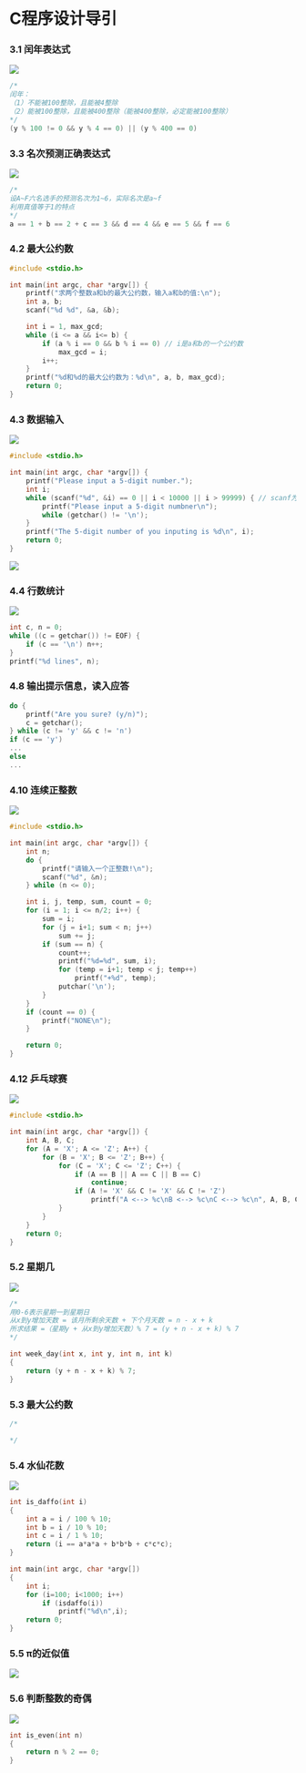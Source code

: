 # C程序设计导引

### 3.1 闰年表达式

![](../.gitbook/assets/image%20%283%29.png)

```c
/*
闰年：
（1）不能被100整除，且能被4整除
（2）能被100整除，且能被400整除（能被400整除，必定能被100整除）
*/
(y % 100 != 0 && y % 4 == 0) || (y % 400 == 0)
```

### 3.3 名次预测正确表达式

![](../.gitbook/assets/image%20%2836%29.png)

```c
/*
设A~F六名选手的预测名次为1~6，实际名次是a~f
利用真值等于1的特点
*/
a == 1 + b == 2 + c == 3 && d == 4 && e == 5 && f == 6
```

### 4.2 最大公约数

```c
#include <stdio.h>

int main(int argc, char *argv[]) {
	printf("求两个整数a和b的最大公约数，输入a和b的值:\n");
	int a, b;
	scanf("%d %d", &a, &b);

	int i = 1, max_gcd;
	while (i <= a && i<= b) {
		if (a % i == 0 && b % i == 0) // i是a和b的一个公约数
			max_gcd = i;
		i++;
	}
	printf("%d和%d的最大公约数为：%d\n", a, b, max_gcd);
	return 0;
}
```

### 4.3 数据输入

![](../.gitbook/assets/image%20%2823%29.png)

```c
#include <stdio.h>

int main(int argc, char *argv[]) {
	printf("Please input a 5-digit number.");
	int i;
	while (scanf("%d", &i) == 0 || i < 10000 || i > 99999) { // scanf为读入任何数据返回0
		printf("Please input a 5-digit numbner\n");
		while (getchar() != '\n');
	}
	printf("The 5-digit number of you inputing is %d\n", i);
	return 0;
}
```

![](../.gitbook/assets/image%20%2827%29.png)

### 4.4 行数统计

![](../.gitbook/assets/image%20%2819%29.png)

```c
int c, n = 0;
while ((c = getchar()) != EOF) {
    if (c == '\n') n++;
}
printf("%d lines", n);
```

### 4.8 输出提示信息，读入应答

```c
do {
    printf("Are you sure? (y/n)");
    c = getchar();
} while (c != 'y' && c != 'n')
if (c == 'y') 
...
else
...
```

### 4.10 连续正整数

![](../.gitbook/assets/image%20%2816%29.png)

```c
#include <stdio.h>

int main(int argc, char *argv[]) {
	int n;
	do {
		printf("请输入一个正整数!\n");	
		scanf("%d", &n);
	} while (n <= 0);

	int i, j, temp, sum, count = 0;
	for (i = 1; i <= n/2; i++) {
		sum = i;
		for (j = i+1; sum < n; j++)
			sum += j;
		if (sum == n) {
			count++;
			printf("%d=%d", sum, i);
			for (temp = i+1; temp < j; temp++) 
				printf("+%d", temp);
			putchar('\n');
		} 
	}
	if (count == 0) {
		printf("NONE\n");
	}

	return 0;
}
```

### 4.12 乒乓球赛

![](../.gitbook/assets/image%20%2834%29.png)

```c
#include <stdio.h>

int main(int argc, char *argv[]) {
	int A, B, C;
	for (A = 'X'; A <= 'Z'; A++) {
		for (B = 'X'; B <= 'Z'; B++) {
			for (C = 'X'; C <= 'Z'; C++) {
				if (A == B || A == C || B == C)
					continue;
				if (A != 'X' && C != 'X' && C != 'Z')
					printf("A <--> %c\nB <--> %c\nC <--> %c\n", A, B, C);
			}
		}	
	}
	return 0;
}
```

### 5.2 星期几 

![](../.gitbook/assets/image%20%284%29.png)

```c
/*
用0-6表示星期一到星期日
从x到y增加天数 = 该月所剩余天数 + 下个月天数 = n - x + k 
所求结果 =（星期y + 从x到y增加天数）% 7 = (y + n - x + k) % 7
*/

int week_day(int x, int y, int n, int k) 
{
    return (y + n - x + k) % 7; 
}
```

### 5.3 最大公约数

```c
/*

*/
```

### 5.4 水仙花数

![](../.gitbook/assets/image%20%287%29.png)

```c
int is_daffo(int i) 
{
    int a = i / 100 % 10;
    int b = i / 10 % 10;
    int c = i / 1 % 10;    
    return (i == a*a*a + b*b*b + c*c*c);
}

int main(int argc, char *argv[])
{
    int i;
    for (i=100; i<1000; i++)
        if (isdaffo(i))
            printf("%d\n",i);
    return 0;
}
```

### 5.5 π的近似值

![](../.gitbook/assets/image%20%2828%29.png)

### 5.6 判断整数的奇偶

![](../.gitbook/assets/image%20%2825%29.png)

```c
int is_even(int n) 
{
    return n % 2 == 0; 
}
```

